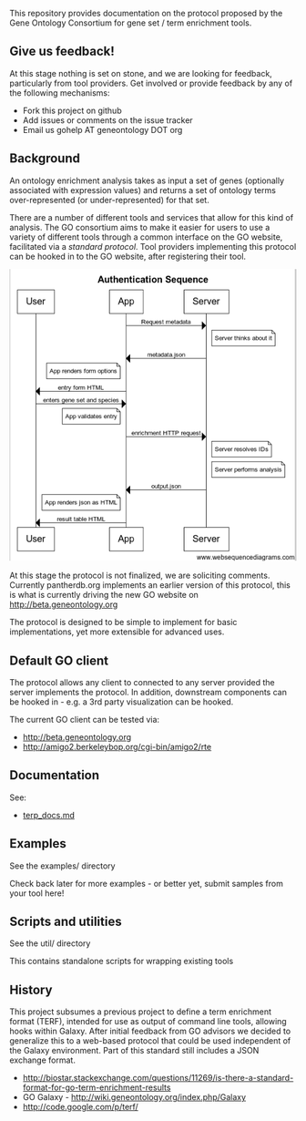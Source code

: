 This repository provides documentation on the protocol proposed by the
Gene Ontology Consortium for gene set / term enrichment tools.

## Give us feedback!

At this stage nothing is set on stone, and we are looking for
feedback, particularly from tool providers. Get involved or provide
feedback by any of the following mechanisms:

 * Fork this project on github
 * Add issues or comments on the issue tracker
 * Email us gohelp AT geneontology DOT org

## Background

An ontology enrichment analysis takes as input a set of genes
(optionally associated with expression values) and returns a set of
ontology terms over-represented (or under-represented) for that set.

There are a number of different tools and services that allow for this
kind of analysis. The GO consortium aims to make it easier for users
to use a variety of different tools through a common interface on the
GO website, facilitated via a *standard protocol*. Tool providers
implementing this protocol can be hooked in to the GO website, after
registering their tool.

![image](images/seqdiag.png)

At this stage the protocol is not finalized, we are soliciting
comments. Currently pantherdb.org implements an earlier version of this
protocol, this is what is currently driving the new GO website on
http://beta.geneontology.org

The protocol is designed to be simple to implement for basic
implementations, yet more extensible for advanced uses.


## Default GO client

The protocol allows any client to connected to any server provided the
server implements the protocol. In addition, downstream components can
be hooked in - e.g. a 3rd party visualization can be hooked.

The current GO client can be tested via:

 * http://beta.geneontology.org
 * http://amigo2.berkeleybop.org/cgi-bin/amigo2/rte


## Documentation

See:

 * [terp_docs.md](https://github.com/cmungall/term-enrichment-protocol/blob/master/terp_docs.md)

## Examples

See the examples/ directory

Check back later for more examples - or better yet, submit samples from your tool here!

## Scripts and utilities

See the util/ directory

This contains standalone scripts for wrapping existing tools

## History

This project subsumes a previous project to define a term enrichment
format (TERF), intended for use as output of command line tools,
allowing hooks within Galaxy. After initial feedback from GO advisors
we decided to generalize this to a web-based protocol that could be
used independent of the Galaxy environment. Part of this standard
still includes a JSON exchange format.

 * http://biostar.stackexchange.com/questions/11269/is-there-a-standard-format-for-go-term-enrichment-results
 * GO Galaxy - http://wiki.geneontology.org/index.php/Galaxy
 * http://code.google.com/p/terf/

